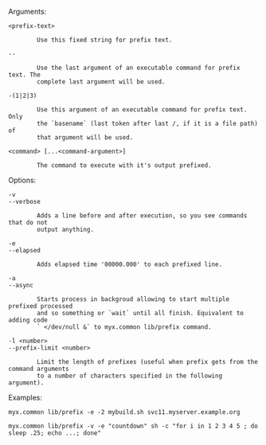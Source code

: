 
  Arguments:

    <prefix-text>

            Use this fixed string for prefix text.

    --

            Use the last argument of an executable command for prefix text. The
            complete last argument will be used.

    -(1|2|3)

            Use this argument of an executable command for prefix text. Only
            the `basename` (last token after last /, if it is a file path) of
            that argument will be used.

    <command> [...<command-argument>]

            The command to execute with it's output prefixed.

  Options:

    -v
    --verbose

            Adds a line before and after execution, so you see commands that do not
            output anything.

    -e
    --elapsed

            Adds elapsed time '00000.000' to each prefixed line.

    -a
    --async

            Starts process in backgroud allowing to start multiple prefixed processed
            and so something or `wait` until all finish. Equivalent to adding code
            ` </dev/null &` to myx.common lib/prefix command.

    -l <number>
    --prefix-limit <number>

            Limit the length of prefixes (useful when prefix gets from the command arguments
            to a number of characters specified in the following argument).

  Examples:

    myx.common lib/prefix -e -2 mybuild.sh svc11.myserver.example.org

    myx.common lib/prefix -v -e "countdown" sh -c "for i in 1 2 3 4 5 ; do sleep .25; echo ...; done"

